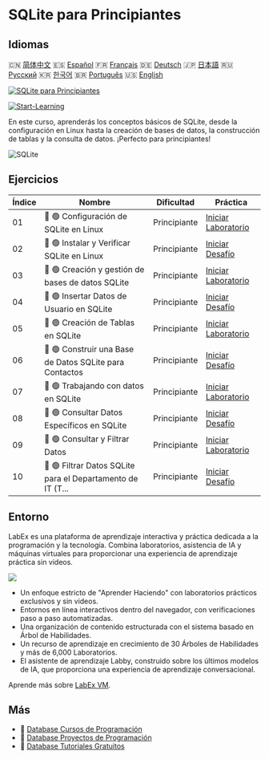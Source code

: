 # SQLite para Principiantes

## Idiomas

🇨🇳 [简体中文](README_zh.md) 🇪🇸 [Español](README_es.md) 🇫🇷 [Français](README_fr.md) 🇩🇪 [Deutsch](README_de.md) 🇯🇵 [日本語](README_ja.md) 🇷🇺 [Русский](README_ru.md) 🇰🇷 [한국어](README_ko.md) 🇧🇷 [Português](README_pt.md) 🇺🇸 [English](README.md) 

[![SQLite para Principiantes](https://cover-creator.labex.io/sqlite-for-beginners.png?lang=es)](https://labex.io/es/courses/sqlite-for-beginners)

[![Start-Learning](https://img.shields.io/badge/Start-Learning-whitesmoke?style=for-the-badge)](https://labex.io/es/courses/sqlite-for-beginners)

En este curso, aprenderás los conceptos básicos de SQLite, desde la configuración en Linux hasta la creación de bases de datos, la construcción de tablas y la consulta de datos. ¡Perfecto para principiantes!

![SQLite](https://img.shields.io/badge/SQLite-whitesmoke?style=for-the-badge&logo=sqlite)


## Ejercicios

|   Índice | Nombre                                                      | Dificultad   | Práctica                                                                                                                             |
|----------|-------------------------------------------------------------|--------------|--------------------------------------------------------------------------------------------------------------------------------------|
|       01 | 📖 🟢 Configuración de SQLite en Linux                      | Principiante | <a target='_blank' href='https://labex.io/es/tutorials/sqlite-setting-up-sqlite-in-linux-552335'>Iniciar Laboratorio</a>             |
|       02 | 🎯 🟢 Instalar y Verificar SQLite en Linux                  | Principiante | <a target='_blank' href='https://labex.io/es/tutorials/sqlite-install-and-verify-sqlite-on-linux-552579'>Iniciar Desafío</a>         |
|       03 | 📖 🟢 Creación y gestión de bases de datos SQLite           | Principiante | <a target='_blank' href='https://labex.io/es/tutorials/sqlite-creating-and-managing-sqlite-databases-552337'>Iniciar Laboratorio</a> |
|       04 | 🎯 🟢 Insertar Datos de Usuario en SQLite                   | Principiante | <a target='_blank' href='https://labex.io/es/tutorials/insert-user-data-into-sqlite-552580'>Iniciar Desafío</a>                      |
|       05 | 📖 🟢 Creación de Tablas en SQLite                          | Principiante | <a target='_blank' href='https://labex.io/es/tutorials/sqlite-building-tables-in-sqlite-552336'>Iniciar Laboratorio</a>              |
|       06 | 🎯 🟢 Construir una Base de Datos SQLite para Contactos     | Principiante | <a target='_blank' href='https://labex.io/es/tutorials/sqlite-build-sqlite-database-for-contacts-552582'>Iniciar Desafío</a>         |
|       07 | 📖 🟢 Trabajando con datos en SQLite                        | Principiante | <a target='_blank' href='https://labex.io/es/tutorials/sqlite-working-with-data-in-sqlite-552340'>Iniciar Laboratorio</a>            |
|       08 | 🎯 🟢 Consultar Datos Específicos en SQLite                 | Principiante | <a target='_blank' href='https://labex.io/es/tutorials/sqlite-query-specific-data-in-sqlite-552586'>Iniciar Desafío</a>              |
|       09 | 📖 🟢 Consultar y Filtrar Datos                             | Principiante | <a target='_blank' href='https://labex.io/es/tutorials/sqlite-querying-and-filtering-data-552338'>Iniciar Laboratorio</a>            |
|       10 | 🎯 🟢 Filtrar Datos SQLite para el Departamento de IT (T... | Principiante | <a target='_blank' href='https://labex.io/es/tutorials/sqlite-filter-sqlite-data-for-it-department-552585'>Iniciar Desafío</a>       |

## Entorno

LabEx es una plataforma de aprendizaje interactiva y práctica dedicada a la programación y la tecnología. Combina laboratorios, asistencia de IA y máquinas virtuales para proporcionar una experiencia de aprendizaje práctica sin videos.

![](https://tutorial-screenshot.getvm.io/images/vm-1725247253.png)

- Un enfoque estricto de "Aprender Haciendo" con laboratorios prácticos exclusivos y sin videos.
- Entornos en línea interactivos dentro del navegador, con verificaciones paso a paso automatizadas.
- Una organización de contenido estructurada con el sistema basado en Árbol de Habilidades.
- Un recurso de aprendizaje en crecimiento de 30 Árboles de Habilidades y más de 6,000 Laboratorios.
- El asistente de aprendizaje Labby, construido sobre los últimos modelos de IA, que proporciona una experiencia de aprendizaje conversacional.

Aprende más sobre [LabEx VM](https://support.labex.io/using-labex/virtual-machine).

## Más

- 🔗 [Database Cursos de Programación](https://github.com/labex-labs/awesome-programming-courses)
- 🔗 [Database Proyectos de Programación](https://github.com/labex-labs/awesome-programming-projects)
- 🔗 [Database Tutoriales Gratuitos](https://github.com/labex-labs/database-free-tutorials)

